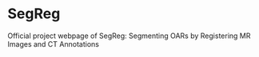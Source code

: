 # SegReg
Official project webpage of SegReg: Segmenting OARs by Registering MR Images and CT Annotations
